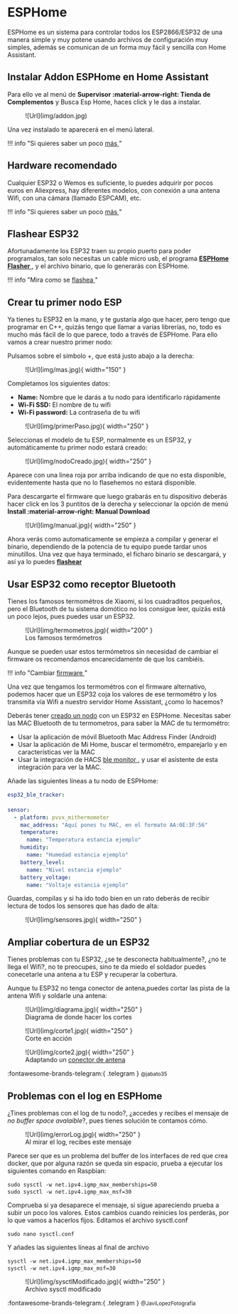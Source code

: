 # ESPHome

ESPHome es un sistema para controlar todos los ESP2866/ESP32 de una manera simple y muy potene usando archivos de configuración muy simples, además se comunican de un forma muy fácil y sencilla con Home Assistant.

## Instalar Addon ESPHome en Home Assistant

Para ello ve al menú de **Supervisor :material-arrow-right: Tienda de Complementos** y Busca Esp Home, haces click y le das a instalar.
<figure markdown> 
  ![Url](img/addon.jpg)
</figure>
Una vez instalado te aparecerá en el menú lateral.

!!! info "Si quieres saber un poco <a href="https://www.youtube.com/watch?v=h7EHREUWTH8" target="_blank">más </a>"


## Hardware recomendado

Cualquier ESP32 o Wemos es suficiente, lo puedes adquirir por pocos euros en Aliexpress, hay diferentes modelos, con conexión a una antena Wifi, con una cámara (llamado ESPCAM), etc.

!!! info "Si quieres saber un poco <a href="https://descubrearduino.com/esp32-modulo-esp32-wroom-gpio-pinout/" target="_blank">más </a>"

## Flashear ESP32

Afortunadamente los ESP32 traen su propio puerto para poder programalos, tan solo necesitas un cable micro usb, el programa <a href="https://github.com/esphome/esphome-flasher/releases" target="_blank"> **ESPHome Flasher** </a>, y el archivo binario, que lo generarás con ESPHome. 

!!! info "Mira como se  <a href="https://youtu.be/NxDY_sgAh-g?t=161" target="_blank">flashea </a>"

## Crear tu primer nodo ESP

Ya tienes tu ESP32 en la mano, y te gustaría algo que hacer, pero tengo que programar en C++, quizás tengo que llamar a varias librerías, no, todo es mucho más fácil de lo que parece, todo a través de ESPHome. Para ello vamos a crear nuestro primer nodo:

Pulsamos sobre el símbolo +, que está justo abajo a la derecha:

<figure markdown> 
  ![Url](img/mas.jpg){ width="150" }
</figure>

Completamos los siguientes datos:

 * **Name:** Nombre que le darás a tu nodo para identificarlo rápidamente
 * **Wi-Fi SSD:** El nombre de tu wifi
 * **Wi-Fi password:** La contraseña de tu wifi

<figure markdown> 
  ![Url](img/primerPaso.jpg){ width="250" }
</figure>

Seleccionas el modelo de tu ESP, normalmente es un ESP32, y automáticamente tu primer nodo estará creado:

<figure markdown> 
  ![Url](img/nodoCreado.jpg){ width="250" }
</figure>

Aparece con una linea roja por arriba indicando de que no esta disponible, evidentemente hasta que no lo flasehemos no estará disponible.

Para descargarte el firmware que luego grabarás en tu dispositivo deberás hacer click en los 3 puntitos de la derecha y seleccionar la opción de menú **Install :material-arrow-right:  Manual Download**

<figure markdown> 
  ![Url](img/manual.jpg){ width="250" }
</figure>

Ahora verás como automaticamente se empieza a compilar y generar el binario, dependiendo de la potencia de tu equipo puede tardar unos minutillos. Una vez que haya terminado, el ficharo binario se descargará, y así ya lo puedes <a href="http://localhost:8000/integraciones/espHome/#flashear-esp32" target="_blank"> **flashear** </a>


## Usar ESP32 como receptor Bluetooth

Tienes los famosos termométros de Xiaomi, si los cuadraditos pequeños, pero el Bluetooth de tu sistema domótico no los consigue leer, quizás está un poco lejos, pues puedes usar un ESP32.

<figure markdown> 
  ![Url](img/termometros.jpg){ width="200" }
   <figcaption>Los famosos termómetros</figcaption>
</figure>

Aunque se pueden usar estos termómetros sin necesidad de cambiar el firmware os recomendamos encarecidamente de que los cambiéis.

!!! info "Cambiar  <a href="https://github.com/pvvx/ATC_MiThermometer" target="_blank">firmware </a>"

Una vez que tengamos los termométros con el firmware alternativo, podemos hacer que un ESP32 coja los valores de ese termométro y los transmita vía Wifi a nuestro servidor Home Assistant, ¿como lo hacemos?

Deberás tener [creado un nodo](/integraciones/espHome/#crear-tu-primer-nodo-esp) con un ESP32 en ESPHome. Necesitas saber las MAC Bluetooth de tu termometros, para saber la MAC de tu termométro:

  * Usar la aplicación de móvil Bluetooth Mac Address Finder (Android)
  * Usar la aplicación de Mi Home, buscar el termométro, emparejarlo y en características ver la MAC
  * Usar la integración de HACS  <a href="https://github.com/custom-components/ble_monitor" target="_blank">ble monitor </a>, y usar el asistente de esta integración para ver la MAC.

Añade las siguientes líneas a tu nodo de ESPHome:

```yaml
esp32_ble_tracker:

sensor:
  - platform: pvvx_mithermometer
    mac_address: "Aquí pones tu MAC, en el formato AA:0E:3F:56"
    temperature:
      name: "Temperatura estancia ejemplo"
    humidity:
      name: "Humedad estancia ejemplo"
    battery_level:
      name: "Nivel estancia ejemplo"
    battery_voltage:
      name: "Voltaje estancia ejemplo"
```
Guardas, compilas y si ha ido todo bien en un rato deberás de recibir lectura de todos los sensores que has dado de alta:

<figure markdown> 
  ![Url](img/sensores.jpg){ width="250" }
</figure>

## Ampliar cobertura de un ESP32

Tienes problemas con tu ESP32, ¿se te desconecta habitualmente?, ¿no te llega el Wifi?, no te preocupes, sino te da miedo el soldador puedes conecetarle una antena a tu ESP y recuperar la cobertura.

Aunque tu ESP32 no tenga conector de antena,puedes cortar las pista de la antena Wifi y soldarle una antena:

<figure markdown> 
  ![Url](img/diagrama.jpg){ width="250" }
   <figcaption>Diagrama de donde hacer los cortes</figcaption>
</figure>


<figure markdown> 
  ![Url](img/corte1.jpg){ width="250" }
   <figcaption>Corte en acción</figcaption>
</figure>

<figure markdown> 
  ![Url](img/corte2.jpg){ width="250" }
   <figcaption>Adaptando un <a href="https://es.aliexpress.com/item/10000000835065.html?spm=a2g0s.9042311.0.0.130e63c0yhRio7" target="_blank">conector de antena </a>
   </figcaption>
</figure>

:fontawesome-brands-telegram:{ .telegram } <small> @jabato35</small> 

## Problemas con el log en ESPHome

¿Tines problemas con el log de tu nodo?, ¿accedes y recibes el mensaje de *no buffer space avalaible*?, pues tienes solución te contamos cómo.

<figure markdown> 
  ![Url](img/errorLog.jpg){ width="250" }
   <figcaption>Al mirar el log, recibes este mensaje</figcaption>
</figure>

Parece ser que es un problema del buffer de los interfaces de red que crea docker, que por alguna razón se queda sin espacio, prueba a ejecutar los siguientes comando en Raspbian:

```
sudo sysctl -w net.ipv4.igmp_max_memberships=50
sudo sysctl -w net.ipv4.igmp_max_msf=30
```

Comprueba si ya desaparece el mensaje, si sigue apareciendo prueba a subir un poco los valores. 
Estos cambios cuando reinicies los perderás, por lo que vamos a hacerlos fijos. Editamos el archivo sysctl.conf

```
sudo nano sysctl.conf
```

Y añades las siguientes líneas al final de archivo

```
sysctl -w net.ipv4.igmp_max_memberships=50
sysctl -w net.ipv4.igmp_max_msf=30
```

<figure markdown> 
  ![Url](img/sysctlModificado.jpg){ width="250" }
   <figcaption>Archivo sysctl modificado</figcaption>
</figure>

:fontawesome-brands-telegram:{ .telegram } <small> @JaviLopezFotografia </small> 

